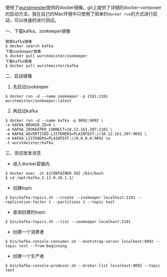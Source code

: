 
使用了[wurstmeister](https://github.com/wurstmeister/kafka-docker)提供的docker镜像。git上提供了详细的docker-composer的启动方法，我在自己的Mac环境中只使用了简单的`docker run`的方式进行启动，可以快速的进行测试。

一、下载kafka，zookeeper镜像
```
搜索kafka镜像
$ docker search kafka
下载zookeeper镜像
$ docker pull wurstmeister/zookeeper
下载kafka镜像
$ docker pull wurstmeister/kafka
```

二、启动镜像
1. 先启动zookeeper
```
$ docker run -d --name zookeeper -p 2181:2181 wurstmeister/zookeeper:latest
```

2. 再启动kafka
```
$ docker run -d --name kafka -p 9092:9092 \
-e KAFKA_BROKER_ID=0 \
-e KAFKA_ZOOKEEPER_CONNECT=10.12.161.207:2181 \
-e KAFKA_ADVERTISED_LISTENERS=PLAINTEXT://10.12.161.207:9092 \
-e KAFKA_LISTENERS=PLAINTEXT://0.0.0.0:9092 \e
-t wurstmeister/kafka
```

三、测试收发消息
* 进入docker容器内
```
$ docker exec -it ${CONTAINER ID} /bin/bash
$ cd /opt/kafka_2.11-0.10.1.1/
```

* 创建topic
```
$ bin/kafka-topics.sh --create --zookeeper localhost:2181 --replication-factor 1 --partitions 1 --topic test
```

* 查询创建的topic
```
$ bin/kafka-topics.sh --list --zookeeper localhost:2181
```

* 创建一个消费者
```
$ bin/kafka-console-consumer.sh --bootstrap-server localhost:9092 --topic test --from-beginning
```

* 创建一个生产者
```
$ bin/kafka-console-producer.sh --broker-list localhost:9092 --topic test
```